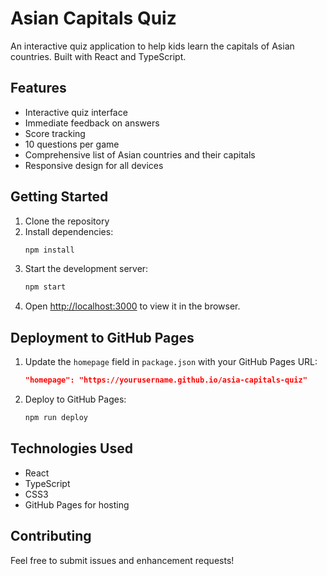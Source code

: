 # Asian Capitals Quiz

An interactive quiz application to help kids learn the capitals of Asian countries. Built with React and TypeScript.

## Features

- Interactive quiz interface
- Immediate feedback on answers
- Score tracking
- 10 questions per game
- Comprehensive list of Asian countries and their capitals
- Responsive design for all devices

## Getting Started

1. Clone the repository
2. Install dependencies:
   ```bash
   npm install
   ```
3. Start the development server:
   ```bash
   npm start
   ```
4. Open [http://localhost:3000](http://localhost:3000) to view it in the browser.

## Deployment to GitHub Pages

1. Update the `homepage` field in `package.json` with your GitHub Pages URL:
   ```json
   "homepage": "https://yourusername.github.io/asia-capitals-quiz"
   ```

2. Deploy to GitHub Pages:
   ```bash
   npm run deploy
   ```

## Technologies Used

- React
- TypeScript
- CSS3
- GitHub Pages for hosting

## Contributing

Feel free to submit issues and enhancement requests! 